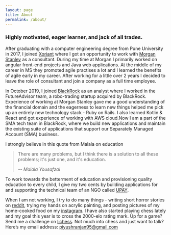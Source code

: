 ```yaml
---
layout: page
title: About
permalink: /about/
---
```


### Highly motivated, eager learner, and jack of all trades.

After graduating with a computer engineering degree from Pune University in 2017, I joined [Xoriant](https://www.xoriant.com) where I got an opportunity to work with [Morgan Stanley](http://morganstanley.com) as a consultant. During my time at Morgan I primarily worked on angular front-end projects and Java web applications. At the middle of my career in MS they promoted agile practises a lot and I learned the benefits of agile early in my career. After working for a little over 2 years I decided to leave the role of consultant and join a company as a full time employee.

In October 2019, I joined [BlackRock](http://blackrock.com) as an analyst where I worked in the FutureAdvisor team, a robo-trading startup acquired by BlackRock. Experience of working at Morgan Stanley gave me a good understanding of the financial domain and the eagerness to learn new things helped me pick up an entirely new technology stack - Ruby on Rails. I also learned Kotlin & React and got experience of working with AWS cloud.Now I am a part of the SMA tech team in BlackRock, where we build new applications and maintain the existing suite of applications that support our Separately Managed Account (SMA) business. 

I strongly believe in this quote from Malala on education

> There are many problems, but I think there is a solution to all these problems; it's just one, and it's education.
>
> -- <cite>Malala Yousafzai</cite>

To work towards the betterment of education and provisioning quality education to every child, I give my two cents by building applications for and supporting the technical team of an NGO called [UPAY](https://www.upay.org.in/).

When I am not working, I try to do many things - writing short horror stories on [reddit](https://www.reddit.com/r/nosleep/comments/eleo90/how_did_raja_lose_his_voice/), trying my hands on acrylic painting, and posting pictures of my home-cooked food on my [instagram](https://www.instagram.com/piyushranjan95/). I have also started playing chess lately and my goal this year is to cross the 2000-elo rating mark. Up for a game? Send me a challenge on [lichess](https://lichess.org/@/shpiyu). Not much into chess and just want to talk? Here’s my email address: [piyushranjan95@gmail.com](mailto:piyushranjan95@gmail.com)

